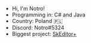 - Hi, I'm Notro!
- Programming in: C# and Java
- Country: Poland 🇵🇱
- Discord: Notro#5324
- Biggest project: [SkEditor+]([https://www.google.com](https://github.com/NotroDev/SkEditorPlus))
